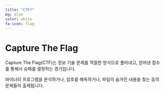 ```yaml
---
title: "CTF?"
bg: blue
color: white
fa-icon: flag
---
```


# Capture The Flag

Capture The Flag(CTF)는 정보 기술 문제를 적절한 방식으로 풀어내고, 얻어낸 점수를 통해서 승패를 결정하는 경기입니다.

바이너리 프로그램을 분석하거나, 암호를 해독하거나, 파일의 숨겨진 내용을 찾는 등의 문제들이 출제됩니다. 